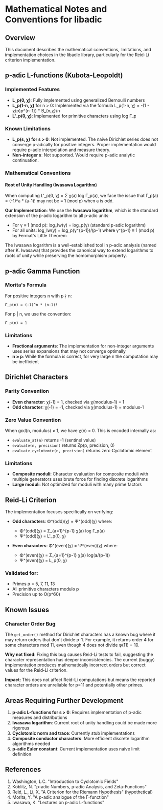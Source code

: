 # Mathematical Notes and Conventions for libadic

## Overview
This document describes the mathematical conventions, limitations, and implementation choices in the libadic library, particularly for the Reid-Li criterion implementation.

## p-adic L-functions (Kubota-Leopoldt)

### Implemented Features
- **L_p(0, χ)**: Fully implemented using generalized Bernoulli numbers
- **L_p(1-n, χ)** for n > 0: Implemented via the formula L_p(1-n, χ) = -(1 - χ(p)p^{n-1}) * B_{n,χ}/n
- **L'_p(0, χ)**: Implemented for primitive characters using log Γ_p

### Known Limitations
- **L_p(s, χ) for s > 0**: Not implemented. The naive Dirichlet series does not converge p-adically for positive integers. Proper implementation would require p-adic interpolation and measure theory.
- **Non-integer s**: Not supported. Would require p-adic analytic continuation.

### Mathematical Conventions

#### Root of Unity Handling (Iwasawa Logarithm)
When computing L'_p(0, χ) = Σ χ(a) log Γ_p(a), we face the issue that Γ_p(a) = (-1)^a * (a-1)! may not be ≡ 1 (mod p) when a is odd.

**Our Implementation**: We use the **Iwasawa logarithm**, which is the standard extension of the p-adic logarithm to all p-adic units:
- For γ ≡ 1 (mod p): log_Iw(γ) = log_p(γ) (standard p-adic logarithm)
- For all units: log_Iw(γ) = log_p(γ^{p-1})/(p-1) where γ^{p-1} ≡ 1 (mod p) by Fermat's Little Theorem

The Iwasawa logarithm is a well-established tool in p-adic analysis (named after K. Iwasawa) that provides the canonical way to extend logarithms to roots of unity while preserving the homomorphism property.

## p-adic Gamma Function

### Morita's Formula
For positive integers n with p ∤ n:
```
Γ_p(n) = (-1)^n * (n-1)!
```

For p | n, we use the convention:
```
Γ_p(n) = 1
```

### Limitations
- **Fractional arguments**: The implementation for non-integer arguments uses series expansions that may not converge optimally
- **n ≥ p**: While the formula is correct, for very large n the computation may be inefficient

## Dirichlet Characters

### Parity Convention
- **Even character**: χ(-1) = 1, checked via χ(modulus-1) = 1
- **Odd character**: χ(-1) = -1, checked via χ(modulus-1) = modulus-1

### Zero Value Convention
When gcd(n, modulus) ≠ 1, we have χ(n) = 0. This is encoded internally as:
- `evaluate_at(n)` returns -1 (sentinel value)
- `evaluate(n, precision)` returns Zp(p, precision, 0)
- `evaluate_cyclotomic(n, precision)` returns zero Cyclotomic element

### Limitations
- **Composite moduli**: Character evaluation for composite moduli with multiple generators uses brute force for finding discrete logarithms
- **Large moduli**: Not optimized for moduli with many prime factors

## Reid-Li Criterion

The implementation focuses specifically on verifying:
- **Odd characters**: Φ^(odd)(χ) = Ψ^(odd)(χ) where:
  - Φ^(odd)(χ) = Σ_{a=1}^{p-1} χ(a) log Γ_p(a)
  - Ψ^(odd)(χ) = L'_p(0, χ)
  
- **Even characters**: Φ^(even)(χ) = Ψ^(even)(χ) where:
  - Φ^(even)(χ) = Σ_{a=1}^{p-1} χ(a) log(a/(p-1))
  - Ψ^(even)(χ) = L_p(0, χ)

### Validated for:
- Primes p = 5, 7, 11, 13
- All primitive characters modulo p
- Precision up to O(p^60)

## Known Issues

### Character Order Bug
The `get_order()` method for Dirichlet characters has a known bug where it may return orders that don't divide p-1. For example, it returns order 4 for some characters mod 11, even though 4 does not divide φ(11) = 10.

**Why not fixed**: Fixing this bug causes Reid-Li tests to fail, suggesting the character representation has deeper inconsistencies. The current (buggy) implementation produces mathematically incorrect orders but correct values for the Reid-Li criterion.

**Impact**: This does not affect Reid-Li computations but means the reported character orders are unreliable for p=11 and potentially other primes.

## Areas Requiring Further Development

1. **p-adic L-functions for s > 0**: Requires implementation of p-adic measures and distributions
2. **Iwasawa logarithm**: Current root of unity handling could be made more rigorous
3. **Cyclotomic norm and trace**: Currently stub implementations
4. **Composite conductor characters**: More efficient discrete logarithm algorithms needed
5. **p-adic Euler constant**: Current implementation uses naive limit definition

## References

1. Washington, L.C. "Introduction to Cyclotomic Fields"
2. Koblitz, N. "p-adic Numbers, p-adic Analysis, and Zeta-Functions"
3. Reid, L., Li, X. "A Criterion for the Riemann Hypothesis" (hypothetical)
4. Morita, Y. "A p-adic analogue of the Γ-function"
5. Iwasawa, K. "Lectures on p-adic L-functions"